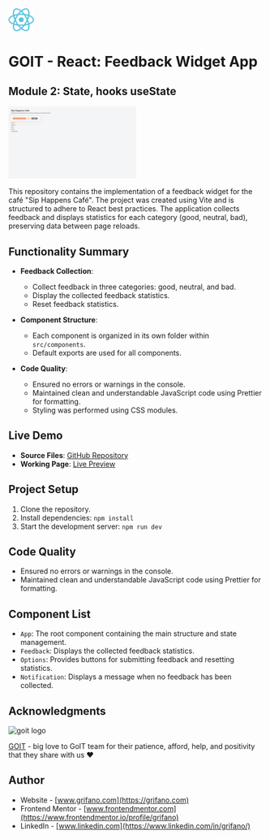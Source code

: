 <img src="./src/assets/react-logo.svg" alt="react logo" width="10%"/>

# GOIT - React: Feedback Widget App

## Module 2: State, hooks useState

<img src="./src/assets/screen.webp" alt="app screenshot" width="50%"/>

This repository contains the implementation of a feedback widget for the café "Sip Happens Café". The project was created using Vite and is structured to adhere to React best practices. The application collects feedback and displays statistics for each category (good, neutral, bad), preserving data between page reloads.

## Functionality Summary

- **Feedback Collection**:

  - Collect feedback in three categories: good, neutral, and bad.
  - Display the collected feedback statistics.
  - Reset feedback statistics.

- **Component Structure**:

  - Each component is organized in its own folder within `src/components`.
  - Default exports are used for all components.

- **Code Quality**:

  - Ensured no errors or warnings in the console.
  - Maintained clean and understandable JavaScript code using Prettier for formatting.
  - Styling was performed using CSS modules.

## Live Demo

- **Source Files**: [GitHub Repository](https://github.com/grifano/goit-react-hw-02.git)
- **Working Page**: [Live Preview](https://goit-react-hw-02-six-sage.vercel.app/)

## Project Setup

1. Clone the repository.
2. Install dependencies: `npm install`
3. Start the development server: `npm run dev`

## Code Quality

- Ensured no errors or warnings in the console.
- Maintained clean and understandable JavaScript code using Prettier for formatting.

## Component List

- `App`: The root component containing the main structure and state management.
- `Feedback`: Displays the collected feedback statistics.
- `Options`: Provides buttons for submitting feedback and resetting statistics.
- `Notification`: Displays a message when no feedback has been collected.

## Acknowledgments

<img src="https://goit.global/mx/assets/images/logo-goit.svg" alt="goit logo" width="10%"/>

[GOIT](https://edu.goit.global/uk/referral?x=eyJlbWFpbCI6InNvcmxlbmtAZ21haWwuY29tIiwiZmlyc3ROYW1lIjoi0KHQtdGA0LPRltC5IiwibG9jYWxlIjoidWsiLCJsYW5ndWFnZSI6InVrIiwidG90YWxIb3VycyI6NzcsImN1cnJlbnRPckxhc3RUZWNobm9sb2d5IjoiSFRNTF9DU1MiLCJwYXNzZWRIb21ld29ya3NDb3VudCI6NX0=) -
big love to GoIT team for their patience, afford, help, and positivity that they
share with us ❤️

## Author

- Website - [www.grifano.com](https://grifano.com)
- Frontend Mentor -
  [www.frontendmentor.com](https://www.frontendmentor.io/profile/grifano)
- LinkedIn - [www.linkedin.com](https://www.linkedin.com/in/grifano/)
